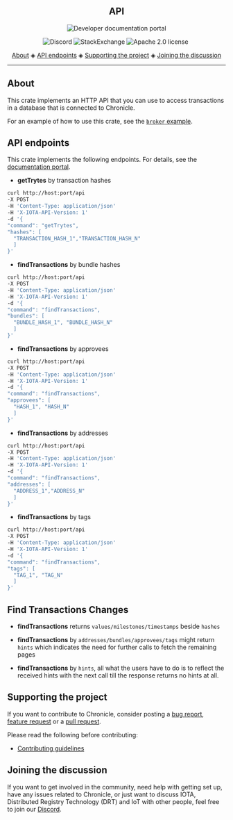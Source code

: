<h2 align="center">API</h2>

<p align="center">
    <a href="https://docs.iota.org/docs/chronicle/1.1/overview" style="text-decoration:none;">
    <img src="https://img.shields.io/badge/Documentation%20portal-blue.svg?style=for-the-badge" alt="Developer documentation portal">
</p>
<p align="center">
    <a href="https://discord.iota.org/" style="text-decoration:none;"><img src="https://img.shields.io/badge/Discord-9cf.svg?logo=discord" alt="Discord"></a>
    <a href="https://iota.stackexchange.com/" style="text-decoration:none;"><img src="https://img.shields.io/badge/StackExchange-9cf.svg?logo=stackexchange" alt="StackExchange"></a>
    <a href="https://github.com/iotaledger/chronicle.rs/blob/master/LICENSE" style="text-decoration:none;"><img src="https://img.shields.io/badge/License-Apache%202.0-green.svg" alt="Apache 2.0 license"></a>
    <a href="https://dependabot.com" style="text-decoration:none;"><img src="https://api.dependabot.com/badges/status?host=github&repo=iotaledger/chronicle.rs" alt=""></a>
</p>

<p align="center">
  <a href="#about">About</a> ◈
  <a href="#api-endpoints">API endpoints</a> ◈
  <a href="#supporting-the-project">Supporting the project</a> ◈
  <a href="#joining-the-discussion">Joining the discussion</a>
</p>

---

## About

This crate implements an HTTP API that you can use to access transactions in a database that is connected to Chronicle.

For an example of how to use this crate, see the [`broker` example](https://github.com/iotaledger/chronicle.rs/blob/982bf8d8206d5d7e36589d37407fb8884485e51c/examples/broker/main.rs#L33).

## API endpoints

This crate implements the following endpoints. For details, see the [documentation portal](https://docs.iota.org/docs/chronicle/1.1/references/chronicle-api-reference).


- **getTrytes** by transaction hashes

```bash
curl http://host:port/api
-X POST
-H 'Content-Type: application/json'
-H 'X-IOTA-API-Version: 1'
-d '{
"command": "getTrytes",
"hashes": [
  "TRANSACTION_HASH_1","TRANSACTION_HASH_N"
  ]
}'
```
- **findTransactions** by bundle hashes

```bash
curl http://host:port/api
-X POST
-H 'Content-Type: application/json'
-H 'X-IOTA-API-Version: 1'
-d '{
"command": "findTransactions",
"bundles": [
  "BUNDLE_HASH_1", "BUNDLE_HASH_N"
  ]
}'
```
- **findTransactions** by approvees

```bash
curl http://host:port/api
-X POST
-H 'Content-Type: application/json'
-H 'X-IOTA-API-Version: 1'
-d '{
"command": "findTransactions",
"approvees": [
  "HASH_1", "HASH_N"
  ]
}'
```
- **findTransactions** by addresses

```bash
curl http://host:port/api
-X POST
-H 'Content-Type: application/json'
-H 'X-IOTA-API-Version: 1'
-d '{
"command": "findTransactions",
"addresses": [
  "ADDRESS_1","ADDRESS_N"
  ]
}'
```
- **findTransactions** by tags

```bash
curl http://host:port/api
-X POST
-H 'Content-Type: application/json'
-H 'X-IOTA-API-Version: 1'
-d '{
"command": "findTransactions",
"tags": [
  "TAG_1", "TAG_N"
  ]
}'
```
## Find Transactions Changes
- **findTransactions** returns `values/milestones/timestamps` beside `hashes`

- **findTransactions** by `addresses/bundles/approvees/tags` might return `hints` which indicates the need for further calls to fetch the remaining pages

- **findTransactions** by `hints`,
  all what the users have to do is to reflect the received hints with the next call till the response returns no hints at all.

## Supporting the project

If you want to contribute to Chronicle, consider posting a [bug report](https://github.com/iotaledger/chronicle.rs/issues/new), [feature request](https://github.com/iotaledger/chronicle.rs/issues/new) or a [pull request](https://github.com/iotaledger/chronicle.rs/pulls).

Please read the following before contributing:

- [Contributing guidelines](.github/CONTRIBUTING.md)

## Joining the discussion

If you want to get involved in the community, need help with getting set up, have any issues related to Chronicle, or just want to discuss IOTA, Distributed Registry Technology (DRT) and IoT with other people, feel free to join our [Discord](https://discord.iota.org/).
